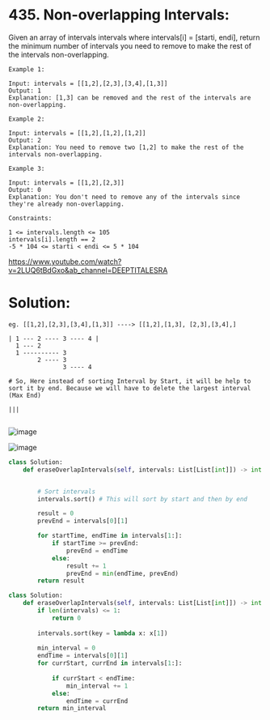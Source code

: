 # 435. Non-overlapping Intervals:

Given an array of intervals intervals where intervals[i] = [starti, endi], return the minimum number of intervals you need to remove to make the rest of the intervals non-overlapping. 

```
Example 1:

Input: intervals = [[1,2],[2,3],[3,4],[1,3]]
Output: 1
Explanation: [1,3] can be removed and the rest of the intervals are non-overlapping.
```
```
Example 2:

Input: intervals = [[1,2],[1,2],[1,2]]
Output: 2
Explanation: You need to remove two [1,2] to make the rest of the intervals non-overlapping.
```
```
Example 3:

Input: intervals = [[1,2],[2,3]]
Output: 0
Explanation: You don't need to remove any of the intervals since they're already non-overlapping.
``` 
```
Constraints:

1 <= intervals.length <= 105
intervals[i].length == 2
-5 * 104 <= starti < endi <= 5 * 104
```
https://www.youtube.com/watch?v=2LUQ6tBdGxo&ab_channel=DEEPTITALESRA

# Solution:
```
eg. [[1,2],[2,3],[3,4],[1,3]] ----> [[1,2],[1,3], [2,3],[3,4],]

| 1 --- 2 ---- 3 ---- 4 |
  1 --- 2
  1 ---------- 3
        2 ---- 3
               3 ---- 4
               
# So, Here instead of sorting Interval by Start, it will be help to sort it by end. Because we will have to delete the largest interval (Max End)               

|||


```
![image](https://user-images.githubusercontent.com/35987583/154942992-c8f5f3d2-5994-4cf1-b145-d453686aead3.png)

![image](https://user-images.githubusercontent.com/35987583/154943032-e9ed88e0-8810-4d8b-aed9-38bca978ae83.png)

```python
class Solution:
    def eraseOverlapIntervals(self, intervals: List[List[int]]) -> int:


        # Sort intervals
        intervals.sort() # This will sort by start and then by end

        result = 0
        prevEnd = intervals[0][1]

        for startTime, endTime in intervals[1:]:
            if startTime >= prevEnd:
                prevEnd = endTime
            else:
                result += 1
                prevEnd = min(endTime, prevEnd)
        return result
```


```python
class Solution:
    def eraseOverlapIntervals(self, intervals: List[List[int]]) -> int:
        if len(intervals) <= 1:
            return 0
        
        intervals.sort(key = lambda x: x[1])
        
        min_interval = 0
        endTime = intervals[0][1]
        for currStart, currEnd in intervals[1:]:
            
            if currStart < endTime:
                min_interval += 1
            else:
                endTime = currEnd
        return min_interval
```
